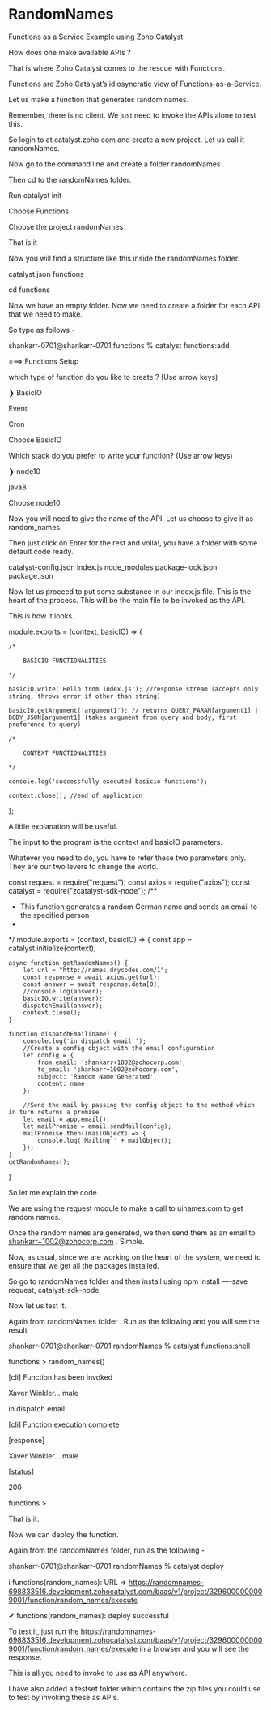 # RandomNames
Functions as a Service Example using Zoho Catalyst

How does one make available APIs ?

That is where Zoho Catalyst comes to the rescue with Functions. 

Functions are Zoho Catalyst’s idiosyncratic view of Functions-as-a-Service.

Let us make a function that generates random names.

Remember, there is no client. We just need to invoke the APIs alone to test this.

So login to at catalyst.zoho.com and create a new project. Let us call it randomNames.

Now go to the command line and create a folder randomNames

Then cd to the randomNames folder.

Run catalyst init

Choose Functions

Choose the project randomNames

That is it

Now you will find a structure like this inside the randomNames folder.

catalyst.json
functions


cd functions



Now we have an empty folder. Now we need to create a folder for each API that we need to make.

So type as follows -



shankarr-0701@shankarr-0701 functions % catalyst functions:add



===> Functions Setup

 which type of function do you like to create ? (Use arrow keys)

❯ BasicIO 

  Event 

  Cron 





Choose BasicIO

 Which stack do you prefer to write your function? (Use arrow keys)

❯ node10 

  java8 



Choose node10



Now you will need to give the name of the API. Let us choose to give it as random_names.

Then just click on Enter for the rest and voila!, you have a folder with some default code ready.



catalyst-config.json
index.js
node_modules
package-lock.json
package.json



Now let us proceed to put some substance in our index.js file. This is the heart of the process. This will be the main file to be invoked as the API.

This is how it looks.





module.exports = (context, basicIO) => {

    /* 

        BASICIO FUNCTIONALITIES

    */

    basicIO.write('Hello from index.js'); //response stream (accepts only string, throws error if other than string)

    basicIO.getArgument('argument1'); // returns QUERY_PARAM[argument1] || BODY_JSON[argument1] (takes argument from query and body, first preference to query)

    /* 

        CONTEXT FUNCTIONALITIES

    */

    console.log('successfully executed basicio functions');

    context.close(); //end of application

};





A little explanation will be useful.



The input to the program is the context and basicIO parameters. 

Whatever you need to do, you have to refer these two parameters only. They are our two levers to change the world.





const request = require("request");
const axios = require("axios");
const catalyst = require("zcatalyst-sdk-node");
/**
 * This function generates a random German name and sends an email to the specified person
 *
 */
module.exports = (context, basicIO) => {
	const app = catalyst.initialize(context);

	async function getRandomNames() {
		let url = "http://names.drycodes.com/1";
		const response = await axios.get(url);
		const answer = await response.data[0];
		//console.log(answer);
		basicIO.write(answer);
		dispatchEmail(answer);
		context.close();
	}

	function dispatchEmail(name) {
		console.log('in dispatch email ');
		//Create a config object with the email configuration
		let config = {
			from_email: 'shankarr+1002@zohocorp.com',
			to_email: 'shankarr+1002@zohocorp.com',
			subject: 'Random Name Generated',
			content: name
		};

		//Send the mail by passing the config object to the method which in turn returns a promise
		let email = app.email();
		let mailPromise = email.sendMail(config);
		mailPromise.then((mailObject) => {
			console.log('Mailing ' + mailObject);
		});
	}
	getRandomNames();
}






So let me explain the code. 



We are using the request module to make a call to uinames.com to get random names.

Once the random names are generated, we then send them as an email to shankarr+1002@zohocorp.com . Simple.



Now, as usual, since we are working on the heart of the system, we need to ensure that we get all the packages installed.

So go to randomNames folder and then install using npm install —-save request, catalyst-sdk-node.



Now let us test it. 

Again from randomNames folder . Run as the following and you will see the result



shankarr-0701@shankarr-0701 randomNames % catalyst functions:shell  



functions > random_names()

[cli] Function has been invoked



Xaver Winkler... male



in dispatch email 



[cli] Function execution complete



[response]

Xaver Winkler... male

[status]

200

functions > 





That is it.



Now we can deploy the function.

Again from the randomNames folder, run as the following - 

shankarr-0701@shankarr-0701 randomNames % catalyst deploy



ℹ functions(random_names): URL => https://randomnames-698833516.development.zohocatalyst.com/baas/v1/project/3296000000009001/function/random_names/execute

✔ functions(random_names): deploy successful





To test it, just run the  https://randomnames-698833516.development.zohocatalyst.com/baas/v1/project/3296000000009001/function/random_names/execute in a browser and you will see the response.


This is all you need to invoke to use as API anywhere.

I have also added a testset folder which contains the zip files you could use to test by invoking these as APIs.

